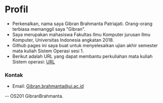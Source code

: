 ---
---

# Profil

* Perkenalkan, nama saya Gibran Brahmanta Patriajati. Orang-orang terbiasa memanggil saya "Gibran".
* Saya merupakan mahasiswa Fakultas Ilmu Komputer jurusan Ilmu Komputer, Universitas Indonesia angkatan 2018.
* Github pages ini saya buat untuk menyelesaikan ujian akhir semester mata kuliah Sistem Operasi sesi 1.
* Berikut adalah URL yang dapat membantu perkuliahan mata kuliah Sistem operasi: [URL](URLs/)

### Kontak
* Email: Gibran.brahmanta@ui.ac.id

-- OS201 GibranBrahmanta.
